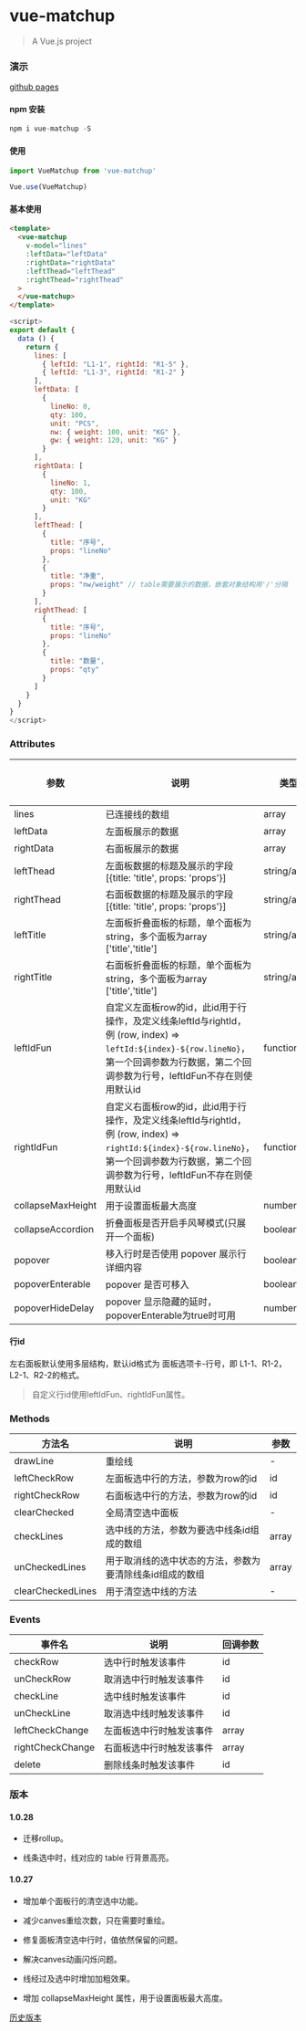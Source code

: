 # vue-matchup

> A Vue.js project

### 演示

[github pages](https://blryli.github.io/vue-matchup/)

#### npm 安装

```js
npm i vue-matchup -S
```

#### 使用

```js
import VueMatchup from 'vue-matchup'

Vue.use(VueMatchup)
```

#### 基本使用

```html
<template>
  <vue-matchup
    v-model="lines"
    :leftData="leftData"
    :rightData="rightData"
    :leftThead="leftThead"
    :rightThead="rightThead"
  >
  </vue-matchup>
</template>
```

```js
<script>
export default {
  data () {
    return {
      lines: [
        { leftId: "L1-1", rightId: "R1-5" },
        { leftId: "L1-3", rightId: "R1-2" }
      ],
      leftData: [
        {
          lineNo: 0,
          qty: 100,
          unit: "PCS",
          nw: { weight: 100, unit: "KG" },
          gw: { weight: 120, unit: "KG" }
        }
      ],
      rightData: [
        {
          lineNo: 1,
          qty: 100,
          unit: "KG"
        }
      ],
      leftThead: [
        {
          title: "序号",
          props: "lineNo"
        },
        {
          title: "净重",
          props: "nw/weight" // table需要展示的数据，嵌套对象结构用'/'分隔
        }
      ],
      rightThead: [
        {
          title: "序号",
          props: "lineNo"
        },
        {
          title: "数量",
          props: "qty"
        }
      ]
    }
  }
}
</script>
```

### Attributes

|    参数     |    说明         |   类型     |可选值  |默认值|
| ---------  | ----------      | --------   |----  | ----- |
| lines      | 已连接线的数组       | array      |-     | []    |
| leftData   |  左面板展示的数据   | array       |-     | []  |
| rightData   |  右面板展示的数据   | array       |-     | []  |
| leftThead   |  左面板数据的标题及展示的字段[{title: 'title', props: 'props'}]   | string/array       |-     | []  |
| rightThead  |  右面板数据的标题及展示的字段[{title: 'title', props: 'props'}]   | string/array       |-     | []  |
| leftTitle   |  左面板折叠面板的标题，单个面板为string，多个面板为array ['title','title'] | string/array     |-     | left  |
| rightTitle  |  右面板折叠面板的标题，单个面板为string，多个面板为array ['title','title'] | string/array     |-     | right  |
| leftIdFun  |  自定义左面板row的id，此id用于行操作，及定义线条leftId与rightId，例 (row, index) => `leftId:${index}-${row.lineNo}`，第一个回调参数为行数据，第二个回调参数为行号，leftIdFun不存在则使用默认id| function     |-     | -  |
| rightIdFun  |  自定义右面板row的id，此id用于行操作，及定义线条leftId与rightId，例 (row, index) => `rightId:${index}-${row.lineNo}`，第一个回调参数为行数据，第二个回调参数为行号，leftIdFun不存在则使用默认id| function     |-     | -  |
| collapseMaxHeight  |  用于设置面板最大高度 | number     |-     | -  |
| collapseAccordion  |  折叠面板是否开启手风琴模式(只展开一个面板) | boolean     |-     | false  |
| popover  |  移入行时是否使用 popover 展示行详细内容 | boolean     |-     | false  |
| popoverEnterable  |  popover 是否可移入 | boolean     |-     | false  |
| popoverHideDelay  |  popover 显示隐藏的延时，popoverEnterable为true时可用 | number     |-     | 200  |

#### 行id

左右面板默认使用多层结构，默认id格式为 面板选项卡-行号，即 L1-1、R1-2，L2-1、R2-2的格式。

> 自定义行id使用leftIdFun、rightIdFun属性。

### Methods

|  方法名 |    说明                    |   参数      |
|-------- |------                      |------       |
|drawLine    | 重绘线            |-       |
|leftCheckRow    | 左面板选中行的方法，参数为row的id            |id      |
|rightCheckRow    | 右面板选中行的方法，参数为row的id            |id      |
|clearChecked    | 全局清空选中面板            |-      |
|checkLines    | 选中线的方法，参数为要选中线条id组成的数组            | array      |
|unCheckedLines    | 用于取消线的选中状态的方法，参数为要清除线条id组成的数组            | array      |
|clearCheckedLines    | 用于清空选中线的方法            | -      |

### Events

|  事件名 |    说明                    |   回调参数      |
|-------- |------                      |------       |
|checkRow | 选中行时触发该事件 | id    |
|unCheckRow | 取消选中行时触发该事件 | id    |
|checkLine | 选中线时触发该事件 | id    |
|unCheckLine | 取消选中线时触发该事件 | id    |
|leftCheckChange | 左面板选中行时触发该事件 | array    |
|rightCheckChange | 右面板选中行时触发该事件 | array    |
|delete | 删除线条时触发该事件 | id    |

### 版本

#### 1.0.28

- 迁移rollup。

- 线条选中时，线对应的 table 行背景高亮。

#### 1.0.27

- 增加单个面板行的清空选中功能。

- 减少canves重绘次数，只在需要时重绘。

- 修复面板清空选中行时，值依然保留的问题。

- 解决canves动画闪烁问题。

- 线经过及选中时增加加粗效果。

- 增加 collapseMaxHeight 属性，用于设置面板最大高度。


[历史版本](https://github.com/blryli/vue-matchup/blob/master/VERSION.md)

